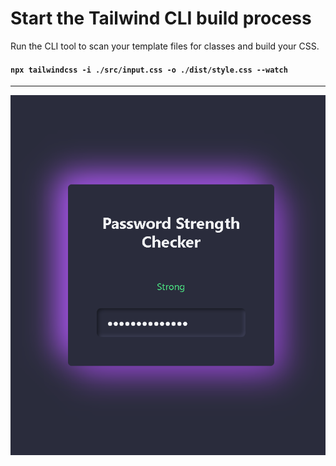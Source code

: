# Start the Tailwind CLI build process</h1>

Run the CLI tool to scan your template files for classes and build your CSS.

#### `npx tailwindcss -i ./src/input.css -o ./dist/style.css --watch`

<hr>

![Password Strength Checker](src/password-strength-checker.png)
